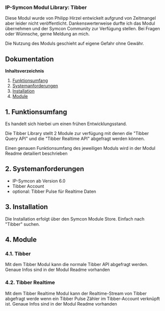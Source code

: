 ### IP-Symcon Modul Library: Tibber
 
Diese Modul wurde von Philipp Hirzel entwickelt aufgrund von Zeitmangel aber leider nicht veröffentlicht. Dankenswerterweise durfte ich das Modul übernehmen und der Symcon Community zur Verfügung stellen. Bei Fragen oder Wünnsche, gerne Meldung an mich.
  
Die Nutzung des Moduls geschieht auf eigene Gefahr ohne Gewähr. 

## Dokumentation

**Inhaltsverzeichnis**

1. [Funktionsumfang](#1-funktionsumfang) 
2. [Systemanforderungen](#2-systemanforderungen)
3. [Installation](#3-installation)
4. [Module](#4-module)

## 1. Funktionsumfang

Es handelt sich hierbei um einen frühen Entwicklungsstand.

Die Tibber Library stellt 2 Module zur verfügung mit denen die "Tibber Query API" und die "Tibber Realtime API" abgefragt werden können.

Einen genauen Funktionsumfang des jeweiligen Moduls wird in der Modul Readme detailiert beschrieben

## 2. Systemanforderungen
- IP-Symcon ab Version 6.0
- Tibber Account
- optional: Tibber Pulse für Realtime Daten

## 3. Installation

Die Installation erfolgt über den Symcon Module Store. Einfach nach "Tibber" suchen.

## 4. Module

### 4.1. Tibber

Mit dem Tibber Modul kann die normale Tibber API abgefragt werden.
Genaue Infos sind in der Modul Readme vorhanden

### 4.2. Tibber Realtime

Mit dem Tibber Realtime Modul kann der Realtime-Stream von Tibber abgefragt werde wenn ein Tibber Pulse Zähler im Tibber-Account verknüpft ist.
Genaue Infos sind in der Modul Readme vorhanden

  